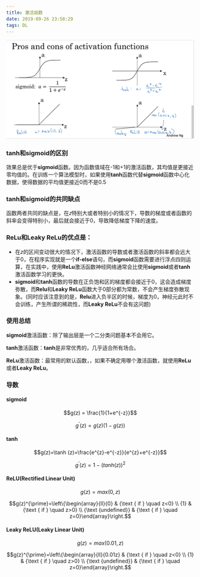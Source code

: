 ```yaml
---
title: 激活函数
date: 2019-09-26 23:58:29
tags: DL
---
```


![activation](/images/activation.png)



### **tanh**和**sigmoid**的区别

效果总是优于**sigmoid**函数。因为函数值域在-1和+1的激活函数，其均值是更接近零均值的。在训练一个算法模型时，如果使用**tanh**函数代替**sigmoid**函数中心化数据，使得数据的平均值更接近0而不是0.5



###  **tanh**和**sigmoid**的共同缺点

函数两者共同的缺点是，在𝑧特别大或者特别小的情况下，导数的梯度或者函数的斜率会变得特别小，最后就会接近于0，导致降低梯度下降的速度。



### **ReLu**和**Leaky ReLu**的优点是：

- 在$z$的区间变动很大的情况下，激活函数的导数或者激活函数的斜率都会远大于0，在程序实现就是一个**if-else**语句，而**sigmoid**函数需要进行浮点四则运算，在实践中，使用**ReLu**激活函数神经网络通常会比使用**sigmoid**或者**tanh**激活函数学习的更快。
- **sigmoid**和**tanh**函数的导数在正负饱和区的梯度都会接近于0，这会造成梯度弥散，而**Relu**和**Leaky ReLu**函数大于0部分都为常数，不会产生梯度弥散现象。(同时应该注意到的是，**Relu**进入负半区的时候，梯度为0，神经元此时不会训练，产生所谓的稀疏性，而**Leaky ReLu**不会有这问题) 

### 使用总结

**sigmoid**激活函数：除了输出层是一个二分类问题基本不会用它。

**tanh**激活函数：**tanh**是非常优秀的，几乎适合所有场合。

**ReLu**激活函数：最常用的默认函数，，如果不确定用哪个激活函数，就使用**ReLu**或者**Leaky ReLu**。



### 导数

#### sigmoid

$$g(z) = \frac{1}{1+e^{-z}}$$

$$g^{\prime}(z) = g(z)(1-g(z))$$

#### tanh

$$g(z)=\tanh (z)=\frac{e^{z}-e^{-z}}{e^{z}+e^{-z}}$$

$$g^{\prime}(z) = 1 - (tanh(z))^2$$



#### ReLU(Rectified Linear Unit)

$$g(z) =max(0,z)$$

$$g(z)^{\prime}=\left\{\begin{array}{ll}{0} & {\text { if } \quad z<0} \\ {1} & {\text { if } \quad z>0} \\ {\text {undefined}} & {\text { if } \quad z=0}\end{array}\right.$$



#### Leaky ReLU(Leaky Linear Unit)

$$g(z) =max(0.01,z)$$

$$g(z)^{\prime}=\left\{\begin{array}{ll}{0.01z} & {\text { if } \quad z<0} \\ {1} & {\text { if } \quad z>0} \\ {\text {undefined}} & {\text { if } \quad z=0}\end{array}\right.$$

